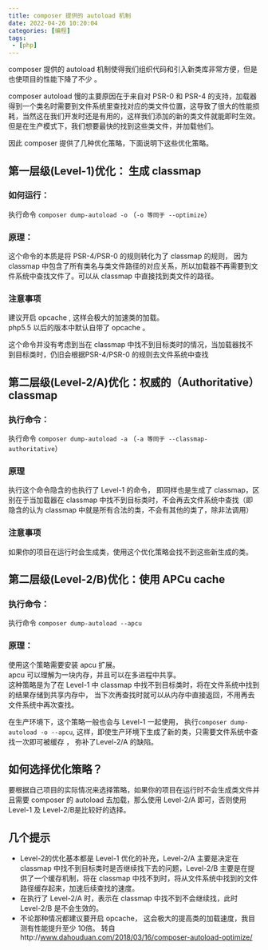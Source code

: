 ```yaml
---
title: composer 提供的 autoload 机制
date: 2022-04-26 10:20:04
categories: [编程]
tags:
 - [php]
---
```

composer 提供的 autoload 机制使得我们组织代码和引入新类库非常方便，但是也使项目的性能下降了不少 。

composer autoload 慢的主要原因在于来自对 PSR-0 和 PSR-4 的支持，加载器得到一个类名时需要到文件系统里查找对应的类文件位置，这导致了很大的性能损耗，当然这在我们开发时还是有用的，这样我们添加的新的类文件就能即时生效。 但是在生产模式下，我们想要最快的找到这些类文件，并加载他们。

因此 composer 提供了几种优化策略，下面说明下这些优化策略。

<!-- more -->

## 第一层级(Level-1)优化： 生成 classmap

### 如何运行：

执行命令 `composer dump-autoload -o` （`-o 等同于 --optimize`）

### 原理：

这个命令的本质是将 PSR-4/PSR-0 的规则转化为了 classmap 的规则， 因为 classmap 中包含了所有类名与类文件路径的对应关系，所以加载器不再需要到文件系统中查找文件了。可以从 classmap 中直接找到类文件的路径。

### 注意事项

建议开启 opcache , 这样会极大的加速类的加载。\
php5.5 以后的版本中默认自带了 opcache 。

这个命令并没有考虑到当在 classmap 中找不到目标类时的情况，当加载器找不到目标类时，仍旧会根据PSR-4/PSR-0 的规则去文件系统中查找

## 第二层级(Level-2/A)优化：权威的（Authoritative）classmap

### 执行命令：

执行命令 `composer dump-autoload -a` （`-a 等同于 --classmap-authoritative`）

### 原理

执行这个命令隐含的也执行了 Level-1 的命令， 即同样也是生成了 classmap，区别在于当加载器在 classmap 中找不到目标类时，不会再去文件系统中查找（即隐含的认为 classmap 中就是所有合法的类，不会有其他的类了，除非法调用）

### 注意事项

如果你的项目在运行时会生成类，使用这个优化策略会找不到这些新生成的类。

## 第二层级(Level-2/B)优化：使用 APCu cache

### 执行命令：

执行命令 `composer dump-autoload --apcu`

### 原理：

使用这个策略需要安装 apcu 扩展。\
apcu 可以理解为一块内存，并且可以在多进程中共享。\
这种策略是为了在 Level-1 中 classmap 中找不到目标类时，将在文件系统中找到的结果存储到共享内存中， 当下次再查找时就可以从内存中直接返回，不用再去文件系统中再次查找。

在生产环境下，这个策略一般也会与 Level-1 一起使用， 执行`composer dump-autoload -o --apcu`, 这样，即使生产环境下生成了新的类，只需要文件系统中查找一次即可被缓存 ， 弥补了Level-2/A 的缺陷。

## 如何选择优化策略？

要根据自己项目的实际情况来选择策略，如果你的项目在运行时不会生成类文件并且需要 composer 的 autoload 去加载，那么使用 Level-2/A 即可，否则使用 Level-1 及 Level-2/B是比较好的选择。

## 几个提示

-   Level-2的优化基本都是 Level-1 优化的补充，Level-2/A 主要是决定在 classmap 中找不到目标类时是否继续找下去的问题，Level-2/B 主要是在提供了一个缓存机制，将在 classmap 中找不到时，将从文件系统中找到的文件路径缓存起来，加速后续查找的速度。
-   在执行了 Level-2/A 时，表示在 classmap 中找不到不会继续找，此时 Level-2/B 是不会生效的。
-   不论那种情况都建议要开启 opcache， 这会极大的提高类的加载速度，我目测有性能提升至少 10倍。
转自http://www.dahouduan.com/2018/03/16/composer-autoload-optimize/